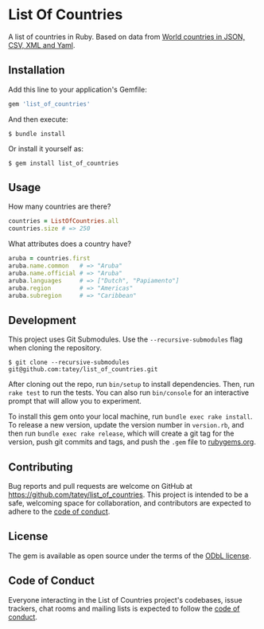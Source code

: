 # List Of Countries

A list of countries in Ruby. Based on data from [World countries in JSON, CSV, XML and Yaml](https://github.com/mledoze/countries).

## Installation

Add this line to your application's Gemfile:

``` ruby
gem 'list_of_countries'
```

And then execute:

    $ bundle install

Or install it yourself as:

    $ gem install list_of_countries

## Usage

How many countries are there?

``` ruby
countries = ListOfCountries.all
countries.size # => 250
```

What attributes does a country have?

``` ruby
aruba = countries.first
aruba.name.common   # => "Aruba"
aruba.name.official # => "Aruba"
aruba.languages     # => ["Dutch", "Papiamento"]
aruba.region        # => "Americas"
aruba.subregion     # => "Caribbean"
```

## Development

This project uses Git Submodules. Use the `--recursive-submodules` flag when cloning the repository.

    $ git clone --recursive-submodules git@github.com:tatey/list_of_countries.git

After cloning out the repo, run `bin/setup` to install dependencies. Then, run `rake test` to run the tests. You can also run `bin/console` for an interactive prompt that will allow you to experiment.

To install this gem onto your local machine, run `bundle exec rake install`. To release a new version, update the version number in `version.rb`, and then run `bundle exec rake release`, which will create a git tag for the version, push git commits and tags, and push the `.gem` file to [rubygems.org](https://rubygems.org).

## Contributing

Bug reports and pull requests are welcome on GitHub at https://github.com/tatey/list_of_countries. This project is intended to be a safe, welcoming space for collaboration, and contributors are expected to adhere to the [code of conduct](https://github.com/tatey/list_of_countries/blob/master/CODE_OF_CONDUCT.md).

## License

The gem is available as open source under the terms of the [ODbL license](https://github.com/tatey/list_of_countries/blob/master/LICENSE.txt).

## Code of Conduct

Everyone interacting in the List of Countries project's codebases, issue trackers, chat rooms and mailing lists is expected to follow the [code of conduct](https://github.com/[USERNAME]/list_of_countries/blob/master/CODE_OF_CONDUCT.md).
